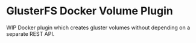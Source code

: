 # GlusterFS Docker Volume Plugin

WIP Docker plugin which creates gluster volumes without depending on a separate REST API.